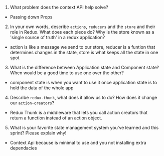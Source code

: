 1. What problem does the context API help solve?

- Passing down Props

2. In your own words, describe `actions`, `reducers` and the `store` and their role in Redux. What does each piece do? Why is the store known as a 'single source of truth' in a redux application?

- action is like a message we send to our store, reducer is a funtion that determines changes in the state, store is what keeps all the state in one spot

3. What is the difference between Application state and Component state? When would be a good time to use one over the other?

- component state is when you want to use it once application state is to hold the data of the whole app

4. Describe `redux-thunk`, what does it allow us to do? How does it change our `action-creators`?

- Redux Thunk is a middleware that lets you call action creators that return a function instead of an action object.

5. What is your favorite state management system you've learned and this sprint? Please explain why!

- Context Api because is minimal to use and you not installing extra dependacies
